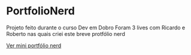 # PortfolioNerd
 Projeto feito durante o curso Dev em Dobro
Foram 3 lives com Ricardo e Roberto nas quais criei este breve protfólio nerd

<a href="https://" target="_blank">Ver mini portfólio nerd</a>
